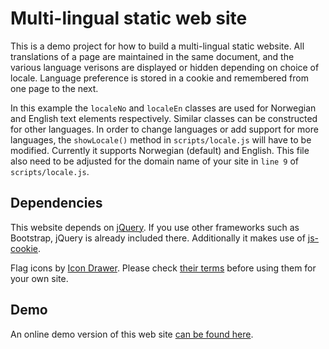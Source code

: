# Multi-lingual static web site

This is a demo project for how to build a multi-lingual static website. All translations of a page are maintained in the same document, and the various language verisons are displayed or hidden depending on choice of locale. Language preference is stored in a cookie and remembered from one page to the next.

In this example the `localeNo` and `localeEn` classes are used for Norwegian and English text elements respectively. Similar classes can be constructed for other languages. In order to change languages or add support for more languages, the `showLocale()` method in `scripts/locale.js` will have to be modified. Currently it supports Norwegian (default) and English. This file also need to be adjusted for the domain name of your site in `line 9` of `scripts/locale.js`.

## Dependencies

This website depends on <a href="https://jquery.com/">jQuery</a>. If you use other frameworks such as Bootstrap, jQuery is already included there. Additionally it makes use of <a href="https://github.com/js-cookie/js-cookie">js-cookie</a>.

Flag icons by [Icon Drawer](http://www.icondrawer.com/flag-icons.php). Please check [their terms](http://www.icondrawer.com/flag-icons.php) before using them for your own site.

## Demo

An online demo version of this web site [can be found here](http://multilingual.trondlossius.no/).

